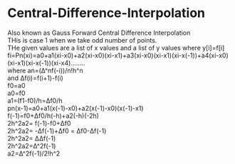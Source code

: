# Central-Difference-Interpolation
Also known as Gauss Forward Central Difference Interpolation <br/>
THis is case 1 when we take odd number of points.<br/>
THe given values are a list of x values and a list of y values where y[i]=f[i]<br/>
fi=Pn(xi)=a0+a1(xi-x0)+a2(xi-x0)(xi-x1)+a3(xi-x0)(xi-x1)(xi-x(-1))+a4(xi-x0)(xi-x1)(xi-x(-1))(xi-x4)........<br/>
where an=(Δ^nf(-i))/n!h^n<br/>
and Δf(i)=f(i+1)-f(i)<br/>
f0=a0<br/>
a0=f0<br/>
a1=(f1-f0)/h=Δf0/h<br/>
pn(x-1)=a0+a1(x(-1)-x0)+a2(x(-1)-x0)(x(-1)-x1)<br/>
f(-1)=f0+Δf0/h(-h)+a2(-h)(-2h)<br/>
2h^2a2= f(-1)-f0+Δf0<br/>
2h^2a2= -Δf(-1)+Δf0 = Δf0-Δf(-1)<br/>
2h^2a2= ΔΔf(-1)<br/>
2h^2a2=Δ^2f(-1)<br/>
    a2=Δ^2f(-1)/2!h^2<br/>
